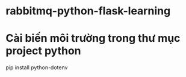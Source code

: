 # rabbitmq-python-flask-learning


# Cài biến môi trường trong thư mục project python

pip install python-dotenv